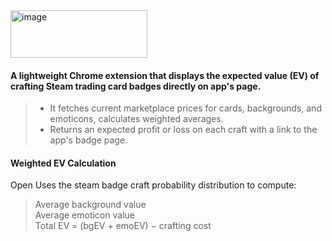 <img width="219" height="76" alt="image" src="https://github.com/user-attachments/assets/af390c00-a44b-4c74-bb8e-f3bdb0b5963d" />



<br>

#### A lightweight Chrome extension that displays the expected value (EV) of crafting Steam trading card badges directly on app's page.
>
> - It fetches current marketplace prices for cards, backgrounds, and emoticons, calculates weighted averages. 
> - Returns an expected profit or loss on each craft with a link to the app's badge page.

#### Weighted EV Calculation
Open 
 Uses the steam badge craft probability distribution to compute:
>  Average background value
> <br> Average emoticon value
> <br> Total EV = (bgEV + emoEV) − crafting cost

